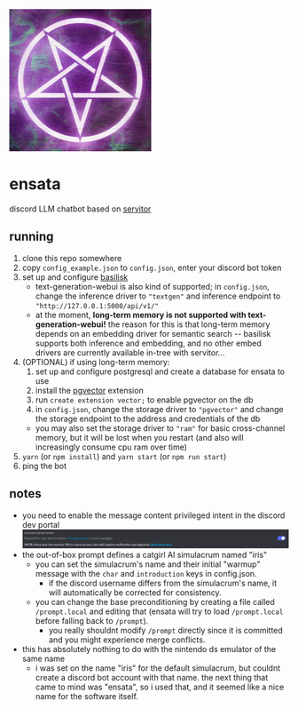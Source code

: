 <img src="images/logo.png" width="256"/>

# ensata

discord LLM chatbot based on [servitor](https://github.com/dithercat/servitor)

## running

1. clone this repo somewhere
2. copy `config_example.json` to `config.json`, enter your discord bot token
3. set up and configure [basilisk](https://github.com/dithercat/basilisk)
   - text-generation-webui is also kind of supported;
     in `config.json`, change the inference driver to `"textgen"` and inference
     endpoint to `"http://127.0.0.1:5000/api/v1/"`
   - at the moment, **long-term memory is not supported with
     text-generation-webui!** the reason for this is that long-term memory
     depends on an embedding driver for semantic search -- basilisk supports
     both inference and embedding, and no other embed drivers are currently
     available in-tree with servitor...
4. (OPTIONAL) if using long-term memory:
   1. set up and configure postgresql and create a database for ensata to use
   2. install the [pgvector](https://github.com/pgvector/pgvector) extension
   3. run `create extension vector;` to enable pgvector on the db
   4. in `config.json`, change the storage driver to `"pgvector"` and
      change the storage endpoint to the address and credentials of the db
   - you may also set the storage driver to `"ram"` for basic cross-channel
     memory, but it will be lost when you restart (and also will increasingly
     consume cpu ram over time)
5. `yarn` (or `npm install`) and `yarn start` (or `npm run start`)
6. ping the bot

## notes

- you need to enable the message content privileged intent in the discord dev
  portal
  ![](images/messagecontent.png)
- the out-of-box prompt defines a catgirl AI simulacrum named "iris"
  - you can set the simulacrum's name and their initial "warmup" message with
    the `char` and `introduction` keys in config.json.
    - if the discord username differs from the simulacrum's name, it will
      automatically be corrected for consistency.
  - you can change the base preconditioning by creating a file called
    `/prompt.local` and editing that (ensata will try to load `/prompt.local`
    before falling back to `/prompt`).
    - you really shouldnt modify `/prompt` directly since it is committed and
      you might experience merge conflicts.
- this has absolutely nothing to do with the nintendo ds emulator of the same
  name
  - i was set on the name "iris" for the default simulacrum, but couldnt create
    a discord bot account with that name. the next thing that came to mind
    was "ensata", so i used that, and it seemed like a nice name for the
    software itself.